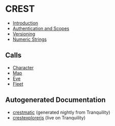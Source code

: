 # CREST

* [Introduction](intro.md)
* [Authentication and Scopes](authentication.md)
* [Versioning](versioning.md)
* [Numeric Strings](numeric_strings.md)

## Calls

* [Character](character/index.md)
* [Map](map/index.md)
* [Eve](eve/index.md)
* [Fleet](fleet/index.md)

## Autogenerated Documentation

* [crestmatic](http://jimpurbrick.com/crestmatic/) (generated nightly from Tranquility)
* [crestexplorerjs](http://jimpurbrick.com/crestexplorerjs/#https://crest-tq.eveonline.com/) (live on Tranquility)